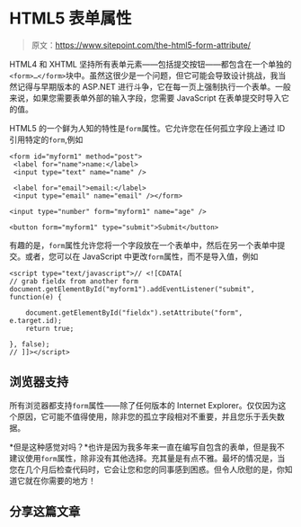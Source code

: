 # HTML5 表单属性

> 原文：<https://www.sitepoint.com/the-html5-form-attribute/>

HTML4 和 XHTML 坚持所有表单元素——包括提交按钮——都包含在一个单独的`<form>…</form>`块中。虽然这很少是一个问题，但它可能会导致设计挑战，我当然记得与早期版本的 ASP.NET 进行斗争，它在每一页上强制执行一个表单。一般来说，如果您需要表单外部的输入字段，您需要 JavaScript 在表单提交时导入它的值。

HTML5 的一个鲜为人知的特性是`form`属性。它允许您在任何孤立字段上通过 ID 引用特定的`form`,例如

```
<form id="myform1" method="post">
 <label for="name">name:</label>
 <input type="text" name="name" />

 <label for="email">email:</label>
 <input type="email" name="email" /></form>

<input type="number" form="myform1" name="age" />

<button form="myform1" type="submit">Submit</button>
```

有趣的是，`form`属性允许您将一个字段放在一个表单中，然后在另一个表单中提交。或者，您可以在 JavaScript 中更改`form`属性，而不是导入值，例如

```
<script type="text/javascript">// <![CDATA[
// grab fieldx from another form
document.getElementById("myform1").addEventListener("submit", function(e) {

	document.getElementById("fieldx").setAttribute("form", e.target.id);
	return true;

}, false);
// ]]></script>
```

## 浏览器支持

所有浏览器都支持`form`属性——除了任何版本的 Internet Explorer。仅仅因为这个原因，它可能不值得使用，除非您的孤立字段相对不重要，并且您乐于丢失数据。

*但是这种感觉对吗？*也许是因为我多年来一直在编写自包含的表单，但是我不建议使用`form`属性，除非没有其他选择。充其量是有点不雅。最坏的情况是，当您在几个月后检查代码时，它会让您和您的同事感到困惑。但令人欣慰的是，你知道它就在你需要的地方！

## 分享这篇文章